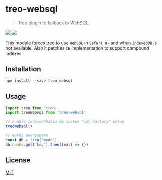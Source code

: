 # treo-websql

> Treo plugin to fallback to WebSQL.

[![](https://img.shields.io/npm/v/treo-websql.svg)](https://npmjs.org/package/treo-websql)
[![](http://img.shields.io/npm/dm/treo-websql.svg)](https://npmjs.org/package/treo-websql)

This module forces [treo](https://github.com/treojs/treo) to use `WebSQL` in `Safari 8-` and when `IndexedDB` is not available.
Also it patches `IE` implementation to support compound indexes.

## Installation

    npm install --save treo-websql

## Usage

```js
import treo from 'treo'
import treoWebsql from 'treo-websql'

// enable indexeddbshim && custom "idb-factory" setup
treoWebsql()

// works everywhere
const db = treo('mydb')
db.books.get('key').then((val) => {})
```

## License

[MIT](./LICENSE)
